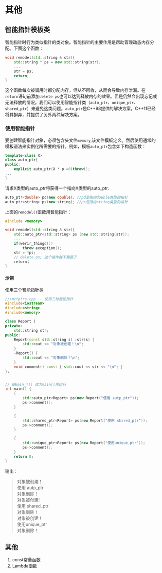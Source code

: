 
# 其他


## 智能指针模板类
智能指针时行为类似指针的类对象。智能指针的主要作用是帮助管理动态内存分配。下面这个函数：
```C++
void remodel(std::string & str){
    std::string * ps = new std::string(str);
    ...
    str = ps;
    return;
}

```
这个函数每次被调用时都分配内存，但从不回收，从而会导致内存泄漏。在`return`语句前添加`delete ps`也可以达到释放内存的效果。但是仍然会出现忘记或无法释放的情况。我们可以使用智能指针类（`auto_ptr`、`unique_ptr`、`shared_ptr`）来避免这类问题。`auto_ptr`是C++98提供的解决方案，C++11已经将其摒弃，并提供了另外两种解决方案。

### 使用智能指针
要创建智能指针对象，必须包含头文件`memory`,该文件模板定义。然后使用通常的模板语法来实例化所需要的指针。例如，模板`auto_ptr`包含如下构造函数：
```C++
template<class X>
class auto_ptr{
public:
    explicit auto_ptr(X * p =0)throw();
...    
}
```
请求X类型的auto_ptr将获得一个指向X类型的auto_ptr:
```C++
auto_ptr<double> pd(new double); //pd是指向double类型的指针
auto_ptr<string> ps(new string); //ps是指向string类型的指针
```
上面的`remodel()`函数用智能指针：
```C++
#include <memory>

void remodel(std::string & str){
    std::auto_ptr<std::string> ps (new std::string(str));
    ...
    if(werir_thingd())
        throw exception();
    str = *ps;
    // delete ps; 这个操作就不需要了
    return；
}

```

#### 示例
使用三个智能指针类
```C++
//smrtptrs.cpp -- 使用三种智能指针
#include<iostream>
#include<string>
#include<memory>

class Report {
private:
	std::string str;
public:
	Report(const std::string s) :str(s) {
		std::cout << "对象被创建！\n";
	}
	~Report() {
		std::cout << "对象删除！\n";
	}
	void comment() const { std::cout << str << "\n"; }
};


// 把main_*() 改为main()再运行
int main() {
	{
		std::auto_ptr<Report> ps(new Report("使用 autp_ptr"));
		ps->comment();
	}

	{
		std::shared_ptr<Report> ps(new Report("使用 shared_ptr"));
		ps->comment();
	}

	{
		std::unique_ptr<Report> ps(new Report("使用unique_ptr"));
		ps->comment();
	}
	return 0;
}
```
输出：  
>对象被创建！  
>使用 autp_ptr  
>对象删除！  
>对象被创建!  
>使用 shared_ptr  
>对象删除！  
>对象被创建！  
>使用unique_ptr  
>对象删除！


## 其他
1. const常量函数
2. Lambda函数